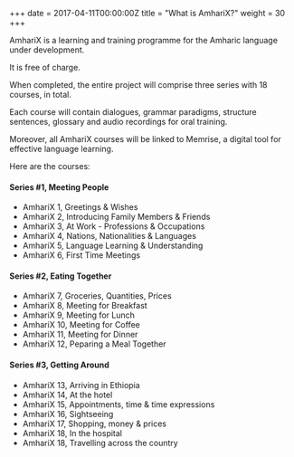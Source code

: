 +++
date = 2017-04-11T00:00:00Z
title = "What is AmhariX?"
weight = 30
+++

AmhariX is a learning and training programme for the Amharic language under development.

It is free of charge.

When completed, the entire project will comprise three series with 18 courses, in total.

Each course will contain dialogues, grammar paradigms, structure sentences, glossary and audio recordings for oral training.

Moreover, all AmhariX courses will be linked to Memrise, a digital tool for effective language learning.

Here are the courses:

#### Series #1, Meeting People

- AmhariX 1, Greetings & Wishes
- AmhariX 2, Introducing Family Members & Friends
- AmhariX 3, At Work - Professions & Occupations
- AmhariX 4, Nations, Nationalities & Languages
- AmhariX 5, Language Learning & Understanding
- AmhariX 6, First Time Meetings

#### Series #2, Eating Together

- AmhariX 7, Groceries, Quantities, Prices
- AmhariX 8, Meeting for Breakfast
- AmhariX 9, Meeting for Lunch
- AmhariX 10, Meeting for Coffee
- AmhariX 11, Meeting for Dinner
- AmhariX 12, Peparing a Meal Together

#### Series #3, Getting Around

- AmhariX 13, Arriving in Ethiopia
- AmhariX 14, At the hotel
- AmhariX 15, Appointments, time & time expressions
- AmhariX 16, Sightseeing
- AmhariX 17, Shopping, money & prices
- AmhariX 18, In the hospital
- AmhariX 18, Travelling across the country

<script type="text/javascript" src="//static.mailerlite.com/data/webforms/378200/u2j8e8.js?v1"></script>
